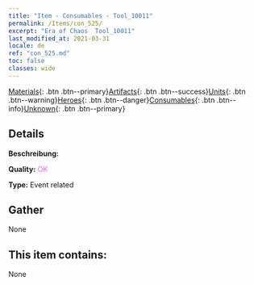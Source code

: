 ```yaml
---
title: "Item - Consumables - Tool_10011"
permalink: /Items/con_525/
excerpt: "Era of Chaos  Tool_10011"
last_modified_at: 2021-03-31
locale: de
ref: "con_525.md"
toc: false
classes: wide
---
```

 [Materials](/de/Items/){: .btn .btn--primary}[Artifacts](/de/Items/Artifacts/){: .btn .btn--success}[Units](/de/Items/Units/){: .btn .btn--warning}[Heroes](/de/Items/Heroes/){: .btn .btn--danger}[Consumables](/de/Items/Consumables/){: .btn .btn--info}[Unknown](/de/Items/Unknown/){: .btn .btn--primary}

## Details
 **Beschreibung:** 

 **Quality:** <span style="color: #DA70D6">OK</span>

 **Type:** Event related

## Gather

  None

## This item contains:

  None

